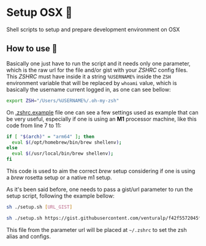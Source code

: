 # Setup OSX 

Shell scripts to setup and prepare development environment on OSX

## How to use 🍺

Basically one just have to run the script and it needs only one parameter, which is the raw url for the file and/or gist with your *ZSHRC* config files.
This *ZSHRC* must have inside it a string `%USERNAME%` inside the `ZSH` environment variable that will be replaced by `whoami` value, which is basically the username current logged in, as one can see bellow:

```sh
export ZSH="/Users/%USERNAME%/.oh-my-zsh"
```

On [.zshrc.example](./.zshrc.example) file one can see a few settings used as example that can be very useful, especially if one is using an **M1** processor machine, like this code from line 7 to 11:

```sh
if [ "$(arch)" = "arm64" ]; then
  eval $(/opt/homebrew/bin/brew shellenv);
else
  eval $(/usr/local/bin/brew shellenv);
fi
```

This code is used to aim the correct *brew* setup considering if one is using a *brew* rosetta setup or a native m1 setup.

As it's been said before, one needs to pass a gist/url parameter to run the setup script, following the example bellow:

```sh
sh ./setup.sh [URL_GIST]
```

```sh
sh ./setup.sh https://gist.githubusercontent.com/venturalp/f42f5572045f8ef594f9ff2d257096f5/raw/86c92dac2b5fc32042110ec978c3ceef7fcef3ab/.zshrc
```

This file from the parameter url will be placed at `~/.zshrc` to set the zsh alias and configs.
